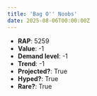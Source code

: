```yaml
---
title: 'Bag O'' Noobs'
date: 2025-08-06T00:00:00Z
---
```

- **RAP**: 5259
- **Value**: -1
- **Demand level**: -1
- **Trend**: -1
- **Projected?**: True
- **Hyped?**: True
- **Rare?**: True
